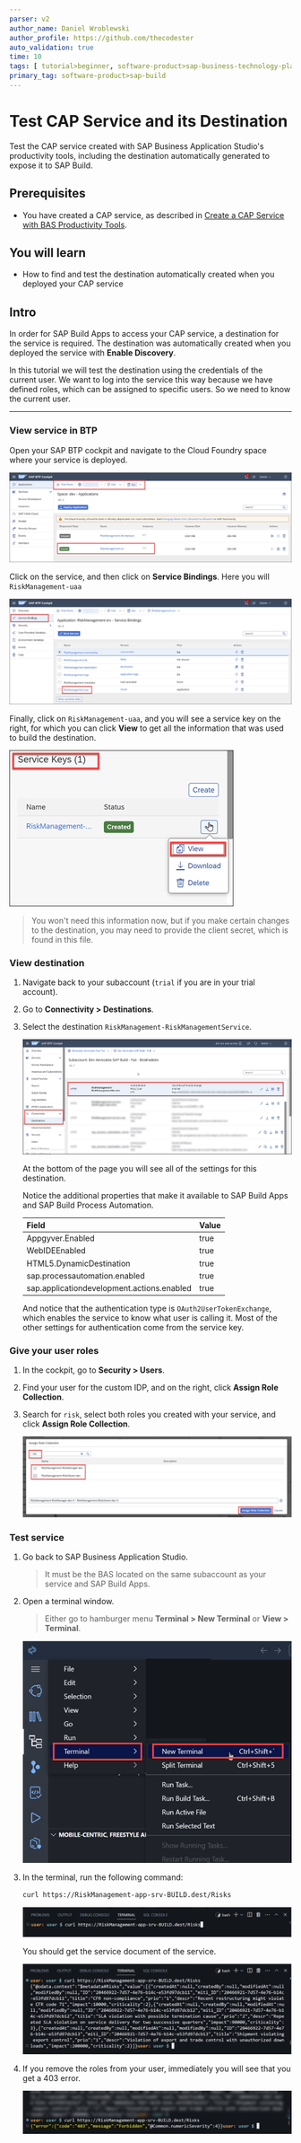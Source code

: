 ```yaml
---
parser: v2
author_name: Daniel Wroblewski
author_profile: https://github.com/thecodester
auto_validation: true
time: 10
tags: [ tutorial>beginner, software-product>sap-business-technology-platform,software-product>sap-build, software-product>sap-build-apps--enterprise-edition, software-product-function>sap-cloud-application-programming-model, software-product>sap-business-application-studio ]
primary_tag: software-product>sap-build 
---
```

 

# Test CAP Service and its Destination
<!-- description --> Test the CAP service created with SAP Business Application Studio's productivity tools, including the destination automatically generated to expose it to SAP Build.

 
## Prerequisites
- You have created a CAP service, as described in [Create a CAP Service with BAS Productivity Tools](build-apps-cap-service).


## You will learn
- How to find and test the destination automatically created when you deployed your CAP service


## Intro
In order for SAP Build Apps to access your CAP service, a destination for the service is required. The destination was automatically created when you deployed the service with **Enable Discovery**.

In this tutorial we will test the destination using the credentials of the current user. We want to log into the service this way because we have defined roles, which can be assigned to specific users. So we need to know the current user.


---

### View service in BTP
Open your SAP BTP cockpit and navigate to the Cloud Foundry space where your service is deployed.

![Open service](1-check-service.jpg)

Click on the service, and then click on **Service Bindings**. Here you will `RiskManagement-uaa`

![Alt text](1-check-service2.jpg)

Finally, click on `RiskManagement-uaa`, and you will see a service key on the right, for which you can click **View** to get all the information that was used to build the destination.

![Service key](1-check-service3.jpg)

>You won't need this information now, but if you make certain changes to the destination, you may need to provide the client secret, which is found in this file.




### View destination
1. Navigate back to your subaccount (`trial` if you are in your trial account).

2. Go to **Connectivity > Destinations**.

3. Select the destination `RiskManagement-RiskManagementService`.

    ![Destinations](2-dest.jpg)

    At the bottom of the page you will see all of the settings for this destination.


    Notice the additional properties that make it available to SAP Build Apps and SAP Build Process Automation.

    | Field    | Value | 
    | -------- | ------- |
    | Appgyver.Enabled  | true    |
    | WebIDEEnabled  | true     |
    | HTML5.DynamicDestination  | true    |
    | sap.processautomation.enabled  | true    |
    | sap.applicationdevelopment.actions.enabled  | true    |

    And notice that the authentication type is `OAuth2UserTokenExchange`, which enables the service to know what user is calling it. Most of the other settings for authentication come from the service key.


### Give your user roles
1. In the cockpit, go to **Security > Users**.

2. Find your user for the custom IDP, and on the right, click **Assign Role Collection**.

3. Search for `risk`, select both roles you created with your service, and click **Assign Role Collection**.

    ![Assign roles](3-roles.jpg)



### Test service

1. Go back to SAP Business Application Studio.

    >It must be the BAS located on the same subaccount as your service and SAP Build Apps.

2. Open a terminal window.

    >Either go to hamburger menu **Terminal > New Terminal** or **View > Terminal**.

    ![Terminal](4-test.jpg)

3. In the terminal, run the following command:

    ```Bash
    curl https://RiskManagement-app-srv-BUILD.dest/Risks
    ```

    ![Run curl](4-test2.jpg)

    You should get the service document of the service.

    ![Service document](4-test3.jpg)

4. If you remove the roles from your user, immediately you will see that you get a 403 error.

    ![403 error](4-test4.jpg)